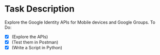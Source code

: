 # Task Description
Explore the Google Identity APIs for Mobile devices and Google Groups. 
To Do:
- [x] (Explore the APIs) 
- [x] (Test them in Postman)
- [x] (Write a Script in Python) 